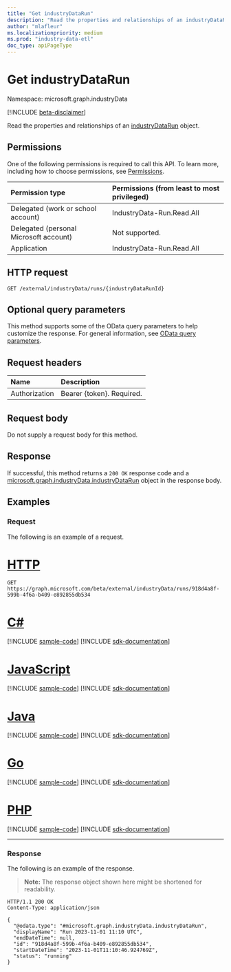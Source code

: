 ```yaml
---
title: "Get industryDataRun"
description: "Read the properties and relationships of an industryDataRun object."
author: "mlafleur"
ms.localizationpriority: medium
ms.prod: "industry-data-etl"
doc_type: apiPageType
---
```


# Get industryDataRun

Namespace: microsoft.graph.industryData

[!INCLUDE [beta-disclaimer](../../includes/beta-disclaimer.md)]

Read the properties and relationships of an [industryDataRun](../resources/industrydata-industrydatarun.md) object.

## Permissions

One of the following permissions is required to call this API. To learn more, including how to choose permissions, see [Permissions](/graph/permissions-reference).

| Permission type                        | Permissions (from least to most privileged) |
| :------------------------------------- | :------------------------------------------ |
| Delegated (work or school account)     | IndustryData-Run.Read.All                   |
| Delegated (personal Microsoft account) | Not supported.                              |
| Application                            | IndustryData-Run.Read.All                   |

## HTTP request

<!-- {
  "blockType": "ignored"
}
-->

```http
GET /external/industryData/runs/{industryDataRunId}
```

## Optional query parameters

This method supports some of the OData query parameters to help customize the response. For general information, see [OData query parameters](/graph/query-parameters).

## Request headers

| Name          | Description               |
| :------------ | :------------------------ |
| Authorization | Bearer {token}. Required. |

## Request body

Do not supply a request body for this method.

## Response

If successful, this method returns a `200 OK` response code and a [microsoft.graph.industryData.industryDataRun](../resources/industrydata-industrydatarun.md) object in the response body.

## Examples

### Request

The following is an example of a request.

# [HTTP](#tab/http)
<!-- {
  "blockType": "request",
  "name": "get_industrydatarun",
  "sampleKeys": ["918d4a8f-599b-4f6a-b409-e892855db534"]
}
-->

```msgraph-interactive
GET https://graph.microsoft.com/beta/external/industryData/runs/918d4a8f-599b-4f6a-b409-e892855db534
```

# [C#](#tab/csharp)
[!INCLUDE [sample-code](../includes/snippets/csharp/get-industrydatarun-csharp-snippets.md)]
[!INCLUDE [sdk-documentation](../includes/snippets/snippets-sdk-documentation-link.md)]

# [JavaScript](#tab/javascript)
[!INCLUDE [sample-code](../includes/snippets/javascript/get-industrydatarun-javascript-snippets.md)]
[!INCLUDE [sdk-documentation](../includes/snippets/snippets-sdk-documentation-link.md)]

# [Java](#tab/java)
[!INCLUDE [sample-code](../includes/snippets/java/get-industrydatarun-java-snippets.md)]
[!INCLUDE [sdk-documentation](../includes/snippets/snippets-sdk-documentation-link.md)]

# [Go](#tab/go)
[!INCLUDE [sample-code](../includes/snippets/go/get-industrydatarun-go-snippets.md)]
[!INCLUDE [sdk-documentation](../includes/snippets/snippets-sdk-documentation-link.md)]

# [PHP](#tab/php)
[!INCLUDE [sample-code](../includes/snippets/php/get-industrydatarun-php-snippets.md)]
[!INCLUDE [sdk-documentation](../includes/snippets/snippets-sdk-documentation-link.md)]

---

### Response

The following is an example of the response.

> **Note:** The response object shown here might be shortened for readability.

<!-- {
  "blockType": "response",
  "truncated": true,
  "@odata.type": "microsoft.graph.industryData.industryDataRun"
}
-->

```http
HTTP/1.1 200 OK
Content-Type: application/json

{
  "@odata.type": "#microsoft.graph.industryData.industryDataRun",
  "displayName": "Run 2023-11-01 11:10 UTC",
  "endDateTime": null,
  "id": "918d4a8f-599b-4f6a-b409-e892855db534",
  "startDateTime": "2023-11-01T11:10:46.924769Z",
  "status": "running"
}
```
